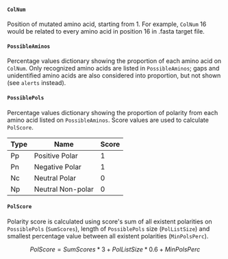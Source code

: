 #### `ColNum`

Position of mutated amino acid, starting from 1. For example, `ColNum` 16 would be related to every amino acid in position 16 in .fasta target file.

#### `PossibleAminos`

Percentage values dictionary showing the proportion of each amino acid on `ColNum`. Only recognized amino acids are listed in `PossibleAminos`; gaps and unidentified amino acids are also considered into proportion, but not shown (see `alerts` instead).

#### `PossiblePols`

Percentage values dictionary showing the proportion of polarity from each amino acid listed on `PossibleAminos`. Score values are used to calculate `PolScore`.

| Type | Name               | Score |
|------|--------------------|-------|
| Pp   | Positive Polar     | 1     |
| Pn   | Negative Polar     | 1     |
| Nc   | Neutral Polar      | 0     |
| Np   | Neutral Non\-polar | 0     |

#### `PolScore`

Polarity score is calculated using score's sum of all existent polarities on `PossiblePols` (`SumScores`), length of `PossiblePols` size (`PolListSize`) and smallest percentage value between all existent polarities (`MinPolsPerc`).

```math
PolScore = SumScores*3 + PolListSize*0.6 + MinPolsPerc
```